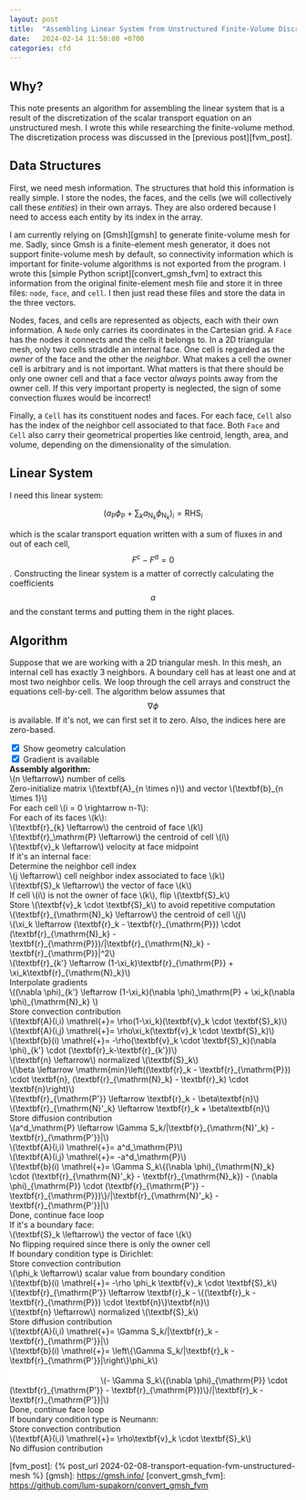 ```yaml
---
layout: post
title:  "Assembling Linear System from Unstructured Finite-Volume Discretization"
date:   2024-02-14 11:50:00 +0700
categories: cfd
---
```

## Why?
This note presents an algorithm for assembling the linear system that is a result of the discretization of the scalar transport equation on an unstructured mesh. I wrote this while researching the finite-volume method. The discretization process was discussed in the [previous post][fvm_post].

## Data Structures
First, we need mesh information. The structures that hold this information is really simple. I store the nodes, the faces, and the cells (we will collectively call these *entities*) in their own arrays. They are also ordered because I need to access each entity by its index in the array.

I am currently relying on [Gmsh][gmsh] to generate finite-volume mesh for me. Sadly, since Gmsh is a finite-element mesh generator, it does not support finite-volume mesh by default, so connectivity information which is important for finite-volume algorithms is not exported from the program. I wrote this [simple Python script][convert_gmsh_fvm] to extract this information from the original finite-element mesh file and store it in three files: `node`, `face`, and `cell`. I then just read these files and store the data in the three vectors.

Nodes, faces, and cells are represented as objects, each with their own information. A `Node` only carries its coordinates in the Cartesian grid. A `Face` has the nodes it connects and the cells it belongs to. In a 2D triangular mesh, only two cells straddle an internal face. One cell is regarded as the *owner* of the face and the other the *neighbor*. What makes a cell the owner cell is arbitrary and is not important. What matters is that there should be only one owner cell and that a face vector *always* points away from the owner cell. If this very important property is neglected, the sign of some convection fluxes would be incorrect!

Finally, a `Cell` has its constituent nodes and faces. For each face, `Cell` also has the index of the neighbor cell associated to that face. Both `Face` and `Cell` also carry their geometrical properties like centroid, length, area, and volume, depending on the dimensionality of the simulation.

## Linear System
I need this linear system:

$$
\left(a_{\mathrm{P}}\phi_{\mathrm{P}} + \sum_k a_{\mathrm{N}_k}\phi_{\mathrm{N}_k}\right)_i = \mathrm{RHS}_i
$$

which is the scalar transport equation written with a sum of fluxes in and out of each cell, $$F^{\mathrm{c}} - F^{\mathrm{d}} = 0$$. Constructing the linear system is a matter of correctly calculating the coefficients $$a$$ and the constant terms and putting them in the right places.

## Algorithm
Suppose that we are working with a 2D triangular mesh. In this mesh, an internal cell has exactly 3 neighbors. A boundary cell has at least one and at most two neighbor cells. We loop through the cell arrays and construct the equations cell-by-cell. The algorithm below assumes that $$\nabla \phi$$ is available. If it's not, we can first set it to zero. Also, the indices here are zero-based.

<input type="checkbox" id="geom" onclick="show('geom')" checked>
<label for="geom">Show geometry calculation</label><br>
<input type="checkbox" id="gradient" onclick="show('gradient')" checked>
<label for="gradient">Gradient is available</label>

<div class="post-box green">
<b>Assembly algorithm:</b><br>
\(n \leftarrow\) number of cells<br>
Zero-initialize matrix \(\textbf{A}_{n \times n}\) and vector \(\textbf{b}_{n \times 1}\)<br>
For each cell \(i = 0 \rightarrow n-1\):<br>
<span class="indent-1">For each of its faces \(k\):</span><br>
<div class="algo-box-group">
    <div class="algo-box indent-2">
    \(\textbf{r}_{k} \leftarrow\) the centroid of face \(k\)<br>
    \(\textbf{r}_\mathrm{P} \leftarrow\) the centroid of cell \(i\)<br>
    \(\textbf{v}_k \leftarrow\) velocity at face midpoint<br>
    </div>
</div>
<span class="indent-2">If it's an internal face:</span><br>
<div class="algo-box-group">
    <div class="algo-box indent-3">
    <span class="comment">Determine the neighbor cell index</span><br>
    \(j \leftarrow\) cell neighbor index associated to face \(k\)<br>
    </div>
    <div class="algo-box indent-3 geom">
    \(\textbf{S}_k \leftarrow\) the vector of face \(k\)<br>
    If cell \(i\) is not the owner of face \(k\), flip \(\textbf{S}_k\)<br>
    Store \(\textbf{v}_k \cdot \textbf{S}_k\) to avoid repetitive computation<br>
    \(\textbf{r}_{\mathrm{N}_k} \leftarrow\) the centroid of cell \(j\)<br>
    \(\xi_k \leftarrow (\textbf{r}_k - \textbf{r}_{\mathrm{P}}) \cdot (\textbf{r}_{\mathrm{N}_k} - \textbf{r}_{\mathrm{P}})/|\textbf{r}_{\mathrm{N}_k} - \textbf{r}_{\mathrm{P}}|^2\)
    <span class="gradient"><br>\(\textbf{r}_{k'} \leftarrow (1-\xi_k)\textbf{r}_{\mathrm{P}} + \xi_k\textbf{r}_{\mathrm{N}_k}\)</span>
    </div>
    <div class="algo-box indent-3 gradient">
    <span class="comment">Interpolate gradients</span><br>
    \((\nabla \phi)_{k'} \leftarrow (1-\xi_k)(\nabla \phi)_\mathrm{P} + \xi_k(\nabla \phi)_{\mathrm{N}_k} \)<br>
    </div>
    <div class="algo-box indent-3">
    <span class="comment">Store convection contribution</span><br>
    \(\textbf{A}(i,i) \mathrel{+}= \rho(1-\xi_k)(\textbf{v}_k \cdot \textbf{S}_k)\)<br>
    \(\textbf{A}(i,j) \mathrel{+}= \rho\xi_k(\textbf{v}_k \cdot \textbf{S}_k)\)
    <span class="gradient"><br>\(\textbf{b}(i) \mathrel{+}= -\rho(\textbf{v}_k \cdot \textbf{S}_k)(\nabla \phi)_{k'} \cdot (\textbf{r}_k-\textbf{r}_{k'})\)</span><br>
    </div>
    <div class="algo-box indent-3 geom">
    \(\textbf{n} \leftarrow\) normalized \(\textbf{S}_k\)<br>
    \(\beta \leftarrow \mathrm{min}\left((\textbf{r}_k - \textbf{r}_{\mathrm{P}}) \cdot \textbf{n}, (\textbf{r}_{\mathrm{N}_k} - \textbf{r}_k) \cdot \textbf{n}\right)\)<br>
    \(\textbf{r}_{\mathrm{P'}} \leftarrow \textbf{r}_k - \beta\textbf{n}\)<br>
    \(\textbf{r}_{\mathrm{N}'_k} \leftarrow \textbf{r}_k + \beta\textbf{n}\)<br>
    </div>
    <div class="algo-box indent-3">
    <span class="comment">Store diffusion contribution</span><br>
    \(a^d_\mathrm{P} \leftarrow \Gamma S_k/|\textbf{r}_{\mathrm{N}'_k} - \textbf{r}_{\mathrm{P'}}|\)<br>
    \(\textbf{A}(i,i) \mathrel{+}= a^d_\mathrm{P}\)<br>
    \(\textbf{A}(i,j) \mathrel{+}= -a^d_\mathrm{P}\)
    <span class="gradient"><br>\(\textbf{b}(i) \mathrel{+}= \Gamma S_k\{(\nabla \phi)_{\mathrm{N}_k} \cdot (\textbf{r}_{\mathrm{N}'_k} - \textbf{r}_{\mathrm{N}_k}) - (\nabla \phi)_{\mathrm{P}} \cdot (\textbf{r}_{\mathrm{P'}} - \textbf{r}_{\mathrm{P}})\}/|\textbf{r}_{\mathrm{N}'_k} - \textbf{r}_{\mathrm{P'}}|\)<br></span>
    </div>
</div>
<span class="indent-3"><span class="comment">Done, continue face loop</span></span><br>
<span class="indent-2">If it's a boundary face:</span><br>
<div class="algo-box-group">
    <div class="algo-box indent-3 geom">
    \(\textbf{S}_k \leftarrow\) the vector of face \(k\)<br>
    No flipping required since there is only the owner cell<br>
    </div>
</div>
<span class="indent-3">If boundary condition type is Dirichlet:</span><br>
<div class="algo-box-group">
    <div class="algo-box indent-4">
    <span class="comment">Store convection contribution</span><br>
    \(\phi_k \leftarrow\) scalar value from boundary condition<br>
    \(\textbf{b}(i) \mathrel{+}= -\rho \phi_k \textbf{v}_k \cdot \textbf{S}_k\)<br>
    </div>
    <div class="algo-box indent-4 geom">
    \(\textbf{r}_{\mathrm{P'}} \leftarrow \textbf{r}_k - \{(\textbf{r}_k - \textbf{r}_{\mathrm{P}}) \cdot \textbf{n}\}\textbf{n}\)<br>
    \(\textbf{n} \leftarrow\) normalized \(\textbf{S}_k\)<br>
    </div>
    <div class="algo-box indent-4">
    <span class="comment">Store diffusion contribution</span><br>
    \(\textbf{A}(i,i) \mathrel{+}= \Gamma S_k/|\textbf{r}_k - \textbf{r}_{\mathrm{P'}}|\)<br>
    \(\textbf{b}(i) \mathrel{+}= \left\{\Gamma S_k/|\textbf{r}_k - \textbf{r}_{\mathrm{P'}}|\right\}\phi_k\)
    <span class="gradient"><br><img src="/images/indent2.svg">\(- \Gamma S_k\{(\nabla \phi)_{\mathrm{P}} \cdot (\textbf{r}_{\mathrm{P'}} - \textbf{r}_{\mathrm{P}})\}/|\textbf{r}_k - \textbf{r}_{\mathrm{P'}}|\)</span>
    </div>
</div>
<span class="indent-4"><span class="comment">Done, continue face loop</span></span><br>
<span class="indent-3">If boundary condition type is Neumann:</span><br>
<div class="algo-box-group">
    <div class="algo-box indent-4">
    <span class="comment">Store convection contribution</span><br>
    \(\textbf{A}(i,i) \mathrel{+}= \rho\textbf{v}_k \cdot \textbf{S}_k\)<br>
    </div>
    <div class="algo-box indent-4">
    <span class="comment">No diffusion contribution</span><br>
    </div>
</div>
</div>

<script>
    function show(group) {
        let box = document.getElementById(group);
        let vis;
        if (box.checked) {
            vis = "inline";
        } else {
            vis = "none"
        }
        items = document.getElementsByClassName(group);
        for (let i = 0; i < items.length; i++) {
            items[i].style.display = vis;
        }
    }
</script>

[fvm_post]: {% post_url 2024-02-08-transport-equation-fvm-unstructured-mesh %}
[gmsh]: https://gmsh.info/
[convert_gmsh_fvm]: https://github.com/lum-supakorn/convert_gmsh_fvm
